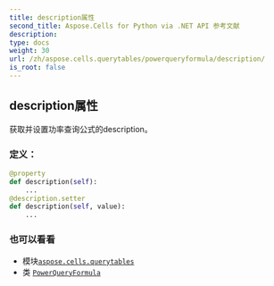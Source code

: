 ```yaml
---
title: description属性
second_title: Aspose.Cells for Python via .NET API 参考文献
description:
type: docs
weight: 30
url: /zh/aspose.cells.querytables/powerqueryformula/description/
is_root: false
---
```

## description属性

获取并设置功率查询公式的description。
### 定义：
```python
@property
def description(self):
    ...
@description.setter
def description(self, value):
    ...
```

### 也可以看看
* 模块[`aspose.cells.querytables`](../../)
* 类 [`PowerQueryFormula`](/cells/python-net/zh/aspose.cells.querytables/powerqueryformula)
